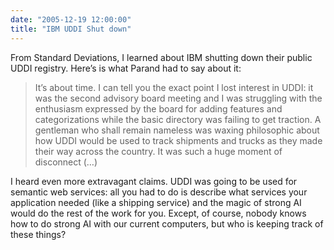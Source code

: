 ```yaml
---
date: "2005-12-19 12:00:00"
title: "IBM UDDI Shut down"
---
```




From Standard Deviations, I learned about IBM shutting down their public UDDI registry. Here&rsquo;s is what Parand had to say about it:

> It&rsquo;s about time. I can tell you the exact point I lost interest in UDDI: it was the second advisory board meeting and I was struggling with the enthusiasm expressed by the board for adding features and categorizations while the basic directory was failing to get traction. A gentleman who shall remain nameless was waxing philosophic about how UDDI would be used to track shipments and trucks as they made their way across the country. It was such a huge moment of disconnect (&hellip;)


I heard even more extravagant claims. UDDI was going to be used for semantic web services: all you had to do is describe what services your application needed (like a shipping service) and the magic of strong AI would do the rest of the work for you. Except, of course, nobody knows how to do strong AI with our current computers, but who is keeping track of these things?


